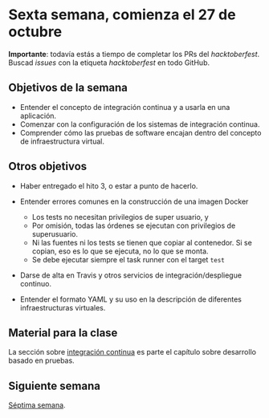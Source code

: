 # Sexta semana, comienza el 27 de octubre

**Importante**: todavía estás a tiempo de completar los PRs del
*hacktoberfest*.
Buscad *issues* con la etiqueta *hacktoberfest* en todo GitHub.

## Objetivos de la semana

* Entender el concepto de integración continua y a usarla en una aplicación.
* Comenzar con la configuración de los sistemas de integración
   continua.
* Comprender cómo las pruebas de software encajan dentro del concepto
   de infraestructura virtual.

## Otros objetivos

* Haber entregado el hito 3, o estar a punto de hacerlo.
* Entender errores comunes en la construcción de una imagen Docker
  * Los tests no necesitan privilegios de super usuario, y
  * Por omisión, todas las órdenes se ejecutan con privilegios de
    superusuario.
  * Ni las fuentes ni los tests se tienen que copiar al contenedor. Si
    se copian, eso es lo que se ejecuta, no lo que se monta.
  * Se debe ejecutar siempre el task runner con el target `test`
  
* Darse de alta en Travis y otros servicios de integración/despliegue continuo.
* Entender el formato YAML y su uso en la descripción de diferentes infraestructuras virtuales. 

## Material para la clase

La sección sobre [integración
continua](http://jj.github.io/IV/documentos/temas/Desarrollo_basado_en_pruebas#a%C3%B1adiendo-integraci%C3%B3n-continua) es
parte el capítulo sobre desarrollo basado en pruebas.

## Siguiente semana

[Séptima semana](semana-07.md).
